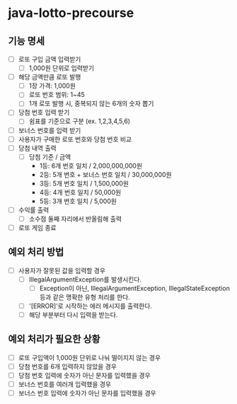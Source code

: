 # java-lotto-precourse

## 기능 명세

- [ ] 로또 구입 금액 입력받기
    - [ ] 1,000원 단위로 입력받기
- [ ] 해당 금액만큼 로또 발행
    - [ ] 1장 가격: 1,000원
    - [ ] 로또 번호 범위: 1~45
    - [ ] 1개 로또 발행 시, 중복되지 않는 6개의 숫자 뽑기
- [ ] 당첨 번호 입력 받기
    - [ ] 쉼표를 기준으로 구분 (ex. 1,2,3,4,5,6)
- [ ] 보너스 번호를 입력 받기
- [ ] 사용자가 구매한 로또 번호와 당첨 번호 비교
- [ ] 당첨 내역 출력
    - [ ] 당첨 기준 / 금액
        - 1등: 6개 번호 일치 / 2,000,000,000원
        - 2등: 5개 번호 + 보너스 번호 일치 / 30,000,000원
        - 3등: 5개 번호 일치 / 1,500,000원
        - 4등: 4개 번호 일치 / 50,000원
        - 5등: 3개 번호 일치 / 5,000원
- [ ] 수익률 출력
    - [ ] 소수점 둘째 자리에서 반올림해 출력
- [ ] 로또 게임 종료

## 예외 처리 방법

- [ ] 사용자가 잘못된 값을 입력할 경우
    - [ ] IllegalArgumentException를 발생시킨다.
        - [ ] Exception이 아닌, IllegalArgumentException, IllegalStateException 등과 같은 명확한 유형 처리를 한다.
    - [ ] '[ERROR]'로 시작하는 에러 메시지를 출력한다.
    - [ ] 해당 부분부터 다시 입력을 받는다.

## 예외 처리가 필요한 상황

- [ ] 로또 구입액이 1,000원 단위로 나눠 떨이지지 않는 경우
- [ ] 당첨 번호를 6개 입력하지 않았을 경우
- [ ] 당첨 번호 입력에 숫자가 아닌 문자를 입력했을 경우
- [ ] 보너스 번호를 여러개 입력했을 경우
- [ ] 보너스 번호 입력에 숫자가 아닌 문자를 입력했을 경우